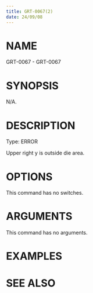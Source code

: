 ```yaml
---
title: GRT-0067(2)
date: 24/09/08
---
```


# NAME

GRT-0067 - GRT-0067

# SYNOPSIS

N/A.

# DESCRIPTION

Type: ERROR

Upper right y is outside die area.

# OPTIONS

This command has no switches.

# ARGUMENTS

This command has no arguments.

# EXAMPLES

# SEE ALSO

